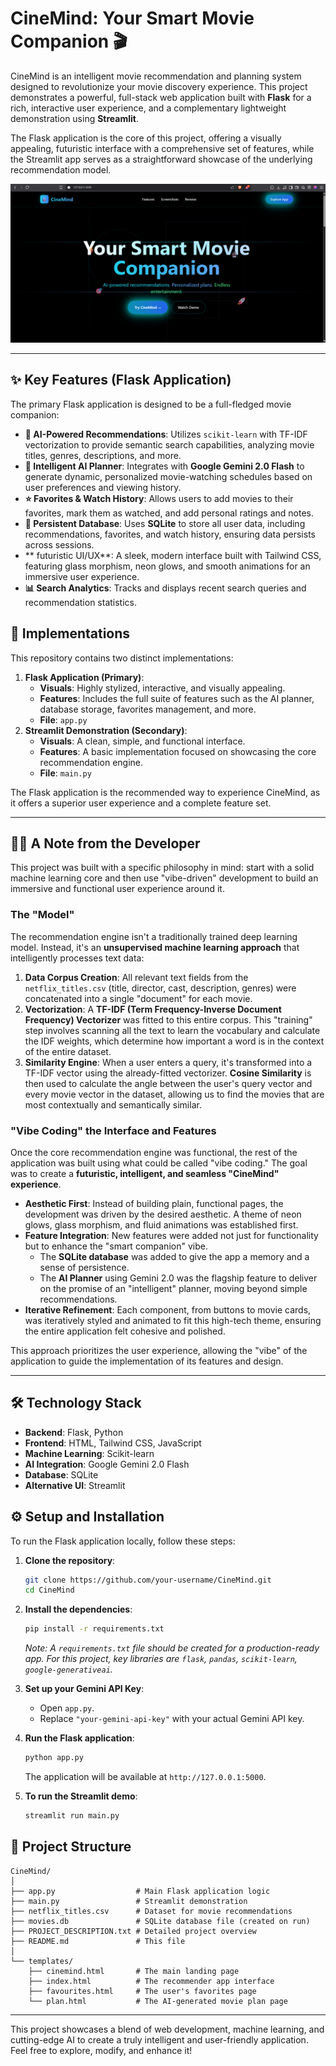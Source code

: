 # CineMind: Your Smart Movie Companion 🎬

CineMind is an intelligent movie recommendation and planning system designed to revolutionize your movie discovery experience. This project demonstrates a powerful, full-stack web application built with **Flask** for a rich, interactive user experience, and a complementary lightweight demonstration using **Streamlit**.

The Flask application is the core of this project, offering a visually appealing, futuristic interface with a comprehensive set of features, while the Streamlit app serves as a straightforward showcase of the underlying recommendation model.

![CineMind Landing Page](./assets/cinemind_landing.png)

---

## ✨ Key Features (Flask Application)

The primary Flask application is designed to be a full-fledged movie companion:

-   **🤖 AI-Powered Recommendations**: Utilizes `scikit-learn` with TF-IDF vectorization to provide semantic search capabilities, analyzing movie titles, genres, descriptions, and more.
-   **🧠 Intelligent AI Planner**: Integrates with **Google Gemini 2.0 Flash** to generate dynamic, personalized movie-watching schedules based on user preferences and viewing history.
-   **⭐ Favorites & Watch History**: Allows users to add movies to their favorites, mark them as watched, and add personal ratings and notes.
-   **💾 Persistent Database**: Uses **SQLite** to store all user data, including recommendations, favorites, and watch history, ensuring data persists across sessions.
-   ** futuristic UI/UX**: A sleek, modern interface built with Tailwind CSS, featuring glass morphism, neon glows, and smooth animations for an immersive user experience.
-   **📊 Search Analytics**: Tracks and displays recent search queries and recommendation statistics.

## 🚀 Implementations

This repository contains two distinct implementations:

1.  **Flask Application (Primary)**:
    -   **Visuals**: Highly stylized, interactive, and visually appealing.
    -   **Features**: Includes the full suite of features such as the AI planner, database storage, favorites management, and more.
    -   **File**: `app.py`
2.  **Streamlit Demonstration (Secondary)**:
    -   **Visuals**: A clean, simple, and functional interface.
    -   **Features**: A basic implementation focused on showcasing the core recommendation engine.
    -   **File**: `main.py`

The Flask application is the recommended way to experience CineMind, as it offers a superior user experience and a complete feature set.

---

## 👨‍💻 A Note from the Developer

This project was built with a specific philosophy in mind: start with a solid machine learning core and then use "vibe-driven" development to build an immersive and functional user experience around it.

### The "Model"

The recommendation engine isn't a traditionally trained deep learning model. Instead, it's an **unsupervised machine learning approach** that intelligently processes text data:

1.  **Data Corpus Creation**: All relevant text fields from the `netflix_titles.csv` (title, director, cast, description, genres) were concatenated into a single "document" for each movie.
2.  **Vectorization**: A **TF-IDF (Term Frequency-Inverse Document Frequency) Vectorizer** was fitted to this entire corpus. This "training" step involves scanning all the text to learn the vocabulary and calculate the IDF weights, which determine how important a word is in the context of the entire dataset.
3.  **Similarity Engine**: When a user enters a query, it's transformed into a TF-IDF vector using the already-fitted vectorizer. **Cosine Similarity** is then used to calculate the angle between the user's query vector and every movie vector in the dataset, allowing us to find the movies that are most contextually and semantically similar.

### "Vibe Coding" the Interface and Features

Once the core recommendation engine was functional, the rest of the application was built using what could be called "vibe coding." The goal was to create a **futuristic, intelligent, and seamless "CineMind" experience**.

-   **Aesthetic First**: Instead of building plain, functional pages, the development was driven by the desired aesthetic. A theme of neon glows, glass morphism, and fluid animations was established first.
-   **Feature Integration**: New features were added not just for functionality but to enhance the "smart companion" vibe.
    -   The **SQLite database** was added to give the app a memory and a sense of persistence.
    -   The **AI Planner** using Gemini 2.0 was the flagship feature to deliver on the promise of an "intelligent" planner, moving beyond simple recommendations.
-   **Iterative Refinement**: Each component, from buttons to movie cards, was iteratively styled and animated to fit this high-tech theme, ensuring the entire application felt cohesive and polished.

This approach prioritizes the user experience, allowing the "vibe" of the application to guide the implementation of its features and design.

---

## 🛠️ Technology Stack

-   **Backend**: Flask, Python
-   **Frontend**: HTML, Tailwind CSS, JavaScript
-   **Machine Learning**: Scikit-learn
-   **AI Integration**: Google Gemini 2.0 Flash
-   **Database**: SQLite
-   **Alternative UI**: Streamlit

## ⚙️ Setup and Installation

To run the Flask application locally, follow these steps:

1.  **Clone the repository**:
    ```bash
    git clone https://github.com/your-username/CineMind.git
    cd CineMind
    ```

2.  **Install the dependencies**:
    ```bash
    pip install -r requirements.txt
    ```
    *Note: A `requirements.txt` file should be created for a production-ready app. For this project, key libraries are `flask`, `pandas`, `scikit-learn`, `google-generativeai`.*

3.  **Set up your Gemini API Key**:
    -   Open `app.py`.
    -   Replace `"your-gemini-api-key"` with your actual Gemini API key.

4.  **Run the Flask application**:
    ```bash
    python app.py
    ```
    The application will be available at `http://127.0.0.1:5000`.

5.  **To run the Streamlit demo**:
    ```bash
    streamlit run main.py
    ```

## 📂 Project Structure

```
CineMind/
│
├── app.py                  # Main Flask application logic
├── main.py                 # Streamlit demonstration
├── netflix_titles.csv      # Dataset for movie recommendations
├── movies.db               # SQLite database file (created on run)
├── PROJECT_DESCRIPTION.txt # Detailed project overview
├── README.md               # This file
│
└── templates/
    ├── cinemind.html       # The main landing page
    ├── index.html          # The recommender app interface
    ├── favourites.html     # The user's favorites page
    └── plan.html           # The AI-generated movie plan page
```

---

This project showcases a blend of web development, machine learning, and cutting-edge AI to create a truly intelligent and user-friendly application. Feel free to explore, modify, and enhance it! 
